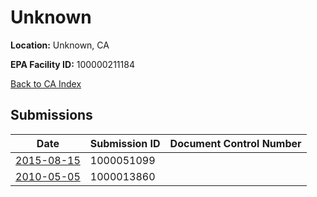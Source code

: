 # Unknown

**Location:** Unknown, CA

**EPA Facility ID:** 100000211184

[Back to CA Index](../../index.md)

## Submissions

| Date | Submission ID | Document Control Number |
|------|--------------|-------------------------|
| [2015-08-15](submissions/1000051099.md) | 1000051099 |  |
| [2010-05-05](submissions/1000013860.md) | 1000013860 |  |
